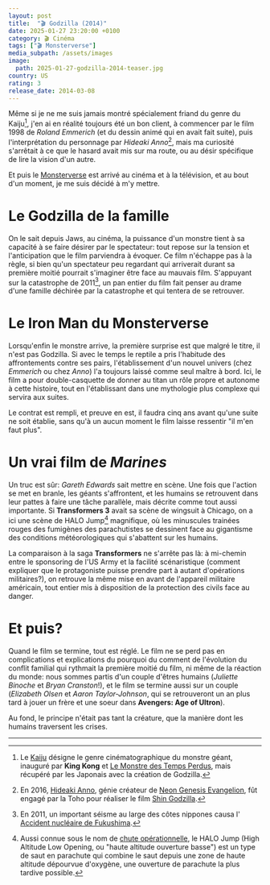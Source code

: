 ```yaml
---
layout: post
title:  "🎬 Godzilla (2014)"
date: 2025-01-27 23:20:00 +0100
category: 🎬 Cinéma
tags: ["🎬 Monsterverse"]
media_subpath: /assets/images
image:
  path: 2025-01-27-godzilla-2014-teaser.jpg
country: US
rating: 3
release_date: 2014-03-08
---
```


Même si je ne me suis jamais montré spécialement friand du genre du Kaiju[^1], j'en ai en réalité toujours été un bon client, à commencer par le film 1998 de *Roland Emmerich* (et du dessin animé qui en avait fait suite), puis l'interprétation du personnage par *Hideaki Anno*[^2], mais ma curiosité s'arrêtait à ce que le hasard avait mis sur ma route, ou au désir spécifique de lire la vision d'un autre.

Et puis le [Monsterverse](/tags/monsterverse/) est arrivé au cinéma et à la télévision, et au bout d'un moment, je me suis décidé à m'y mettre.

# Le Godzilla de la famille

On le sait depuis Jaws, au cinéma, la puissance d'un monstre tient à sa capacité à se faire désirer par le spectateur: tout repose sur la tension et l'anticipation que le film parviendra à évoquer. Ce film n'échappe pas à la règle, si bien qu'un spectateur peu regardant qui arriverait durant sa première moitié pourrait s'imaginer être face au mauvais film. S'appuyant sur la catastrophe de 2011[^3], un pan entier du film fait penser au drame d'une famille déchirée par la catastrophe et qui tentera de se retrouver.

# Le Iron Man du Monsterverse

Lorsqu'enfin le monstre arrive, la première surprise est que malgré le titre, il n'est pas Godzilla. Si avec le temps le reptile a pris l'habitude des affrontements contre ses pairs, l'établissement d'un nouvel univers (chez *Emmerich* ou chez *Anno*) l'a toujours laissé comme seul maître à bord. Ici, le film a pour double-casquette de donner au titan un rôle propre et autonome à cette histoire, tout en l'établissant dans une mythologie plus complexe qui servira aux suites.

Le contrat est rempli, et preuve en est, il faudra cinq ans avant qu'une suite ne soit établie, sans qu'à un aucun moment le film laisse ressentir "il m'en faut plus".

# Un vrai film de *Marines*

Un truc est sûr: *Gareth Edwards* sait mettre en scène. Une fois que l'action se met en branle, les géants s'affrontent, et les humains se retrouvent dans leur pattes à faire une tâche parallèle, mais décrite comme tout aussi importante. Si **Transformers 3** avait sa scène de wingsuit à Chicago, on a ici une scène de HALO Jump[^4] magnifique, où les minuscules trainées rouges des fumigènes des parachutistes se dessinent face au gigantisme des conditions météorologiques qui s'abattent sur les humains.

La comparaison à la saga **Transformers** ne s'arrête pas là: à mi-chemin entre le sponsoring de l'US Army et la facilité scénaristique (comment expliquer que le protagoniste puisse prendre part à autant d'opérations militaires?), on retrouve la même mise en avant de l'appareil militaire américain, tout entier mis à disposition de la protection des civils face au danger.

# Et puis?

Quand le film se termine, tout est réglé. Le film ne se perd pas en complications et explications du pourquoi du comment de l'évolution du conflit familial qui rythmait la première moitié du film, ni même de la réaction du monde: nous sommes partis d'un couple d'êtres humains (*Juliette Binoche* et *Bryan Cranston*!), et le film se termine aussi sur un couple (*Elizabeth Olsen* et *Aaron Taylor-Johnson*, qui se retrouveront un an plus tard à jouer un frère et une soeur dans **Avengers: Age of Ultron**).

Au fond, le principe n'était pas tant la créature, que la manière dont les humains traversent les crises.

* * *
[^1]: Le [<i class="fab fa-wikipedia-w"></i> Kaiju](https://fr.wikipedia.org/wiki/Kaij%C5%AB) désigne le genre cinématographique du monstre géant, inauguré par **King Kong** et [<i class="fab fa-wikipedia-w"></i> Le Monstre des Temps Perdus](https://fr.wikipedia.org/wiki/Le_Monstre_des_temps_perdus), mais récupéré par les Japonais avec la création de Godzilla.
[^2]: En 2016, [<i class="fab fa-wikipedia-w"></i> Hideaki Anno](https://fr.wikipedia.org/wiki/Hideaki_Anno), génie créateur de [<i class="fab fa-wikipedia-w"></i> Neon Genesis Evangelion](https://fr.wikipedia.org/wiki/Neon_Genesis_Evangelion), fût engagé par la Toho pour réaliser le film [<i class="fab fa-wikipedia-w"></i> Shin Godzilla](https://fr.wikipedia.org/wiki/Godzilla_Resurgence).
[^3]: En 2011, un important séisme au large des côtes nippones causa l'[<i class="fab fa-wikipedia-w"></i> Accident nucléaire de Fukushima](https://fr.wikipedia.org/wiki/Accident_nucl%C3%A9aire_de_Fukushima).
[^4]: Aussi connue sous le nom de [<i class="fab fa-wikipedia-w"></i> chute opérationnelle](https://fr.wikipedia.org/wiki/Chute_op%C3%A9rationnelle), le HALO Jump (High Altitude Low Opening, ou "haute altitude ouverture basse") est un type de saut en parachute qui combine le saut depuis une zone de haute altitude dépourvue d'oxygène, une ouverture de parachute la plus tardive possible.
